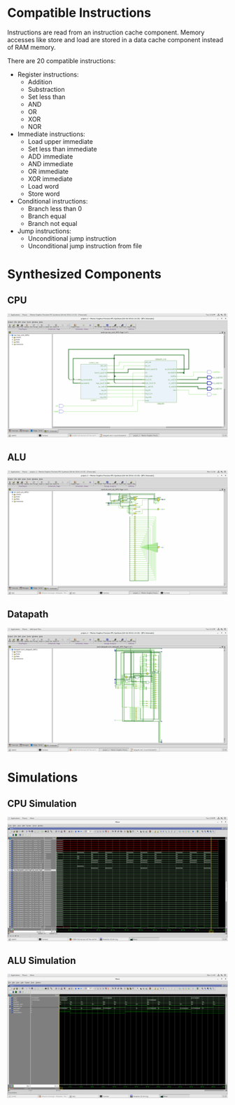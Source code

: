 # Compatible Instructions

Instructions are read from an instruction cache component. Memory accesses like store and load are stored in a data cache component instead of RAM memory.

There are 20 compatible instructions:
- Register instructions:
    - Addition
    - Substraction
    - Set less than
    - AND
    - OR
    - XOR
    - NOR
- Immediate instructions:
    - Load upper immediate
    - Set less than immediate
    - ADD immediate
    - AND immediate
    - OR immediate
    - XOR immediate
    - Load word
    - Store word
- Conditional instructions:
    - Branch less than 0
    - Branch equal
    - Branch not equal
- Jump instructions:
    - Unconditional jump instruction
    - Unconditional jump instruction from file

# Synthesized Components

## CPU
![CPU](screenshots/cpu.png)

## ALU
![ALU](screenshots/alu.png)

## Datapath
![DATAPATH](screenshots/datapath.png)

# Simulations

## CPU Simulation
![CPUSIM](screenshots/sim.png)

## ALU Simulation
![CPUSIM](screenshots/alu-sim.png)
